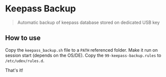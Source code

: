 # Keepass Backup

> Automatic backup of keepass database stored on dedicated USB key

## How to use

Copy the `keepass_backup.sh` file to a `PATH` referenced folder.
Make it run on session start (depends on the OS/DE).
Copy the `99-keepass-backup.rules` to `/etc/udev/rules.d`.

That's it!

